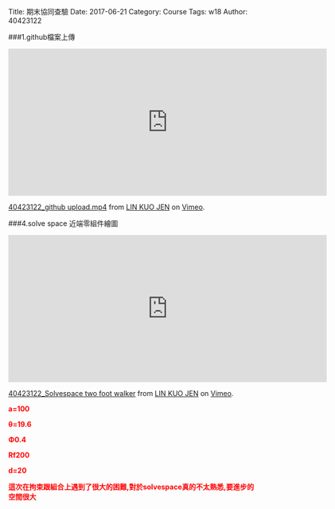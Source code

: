 Title: 期末協同查驗
Date: 2017-06-21
Category: Course
Tags: w18
Author: 40423122

<!-- PELICAN_END_SUMMARY -->

###1.github檔案上傳

<iframe src="https://player.vimeo.com/video/222556365" width="640" height="296" frameborder="0" webkitallowfullscreen mozallowfullscreen allowfullscreen></iframe>
<p><a href="https://vimeo.com/222556365">40423122_github upload.mp4</a> from <a href="https://vimeo.com/user61599842">LIN KUO JEN</a> on <a href="https://vimeo.com">Vimeo</a>.</p>


###4.solve space 近端零組件繪圖

<iframe src="https://player.vimeo.com/video/222553541" width="640" height="296" frameborder="0" webkitallowfullscreen mozallowfullscreen allowfullscreen></iframe>
<p><a href="https://vimeo.com/222553541">40423122_Solvespace two foot walker</a> from <a href="https://vimeo.com/user61599842">LIN KUO JEN</a> on <a href="https://vimeo.com">Vimeo</a>.</p>

<b><font color="red">a=100

θ=19.6

Φ0.4

Rf200

d=20

這次在拘束跟組合上遇到了很大的困難,對於solvespace真的不太熟悉,要進步的空間很大
</font></b>